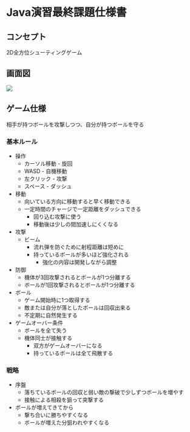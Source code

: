 # Java演習最終課題仕様書

## コンセプト
2D全方位シューティングゲーム

## 画面図
![](https://docs.google.com/drawings/d/e/2PACX-1vRq1AAanENnqoPgfl6OF0Pc8pyvIeJMKlwF9VUMRKH5Ia7YaJzSkgo7OmsZPRj0iYFchKt-6Jmrl3qH/pub?w=400)

## ゲーム仕様
相手が持つボールを攻撃しつつ、自分が持つボールを守る

### 基本ルール
* 操作
  * カーソル移動 - 旋回
  * WASD - 自機移動
  * 左クリック - 攻撃
  * スペース - ダッシュ
* 移動
  * 向いている方向に移動すると早く移動できる
  * 一定時間のチャージで一定距離をダッシュできる
    * 回り込む攻撃に使う
    * 移動後は少しの間加速しにくくなる
* 攻撃
  * ビーム
    * 流れ弾を防ぐために射程距離は短めに
    * 持っているボールが多いほど強化される
      * 強化の内容は開発しながら調整
* 防御
  * 機体が3回攻撃されるとボールが1つ分離する
  * ボールが1回攻撃されるとボールが1つ分離する
* ボール
  * ゲーム開始時に1つ取得する
  * 敵または自分が落としたボールは回収出来る
  * 不定期に自然発生する
* ゲームオーバー条件
  * ボールを全て失う
  * 機体同士が接触する
    * 双方がゲームオーバーになる
    * 持っているボールは全て飛散する

### 戦略
* 序盤
  * 落ちているボールの回収と弱い敵の撃破で少しずつボールを増やす
  * 接触による相殺を狙って突撃する
* ボールが増えてきてから
  * 撃ち合いに勝ちやすくなる
  * ボールが増えた分狙われやすくなる
